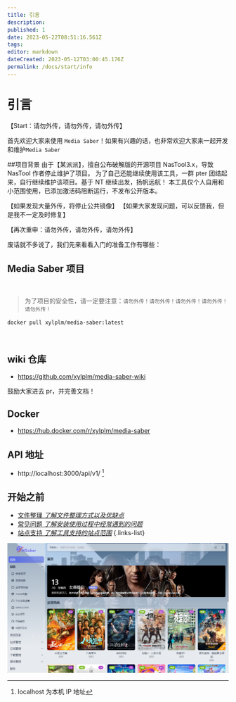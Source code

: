 ```yaml
---
title: 引言
description:
published: 1
date: 2023-05-22T08:51:16.561Z
tags:
editor: markdown
dateCreated: 2023-05-12T03:00:45.176Z
permalink: /docs/start/info
---
```


# 引言

【Start：请勿外传，请勿外传，请勿外传】

首先欢迎大家来使用 `Media Saber`！如果有兴趣的话，也非常欢迎大家来一起开发和维护`Media Saber`

##项目背景
由于【某派派】，擅自公布破解版的开源项目 NasTool3.x，导致 NasTool 作者停止维护了项目。
为了自己还能继续使用该工具，一群 pter 团结起来，自行继续维护该项目。基于 NT 继续出发，扬帆远航！
本工具仅个人自用和小范围使用，已添加激活码阻断运行，不发布公开版本。

【如果发现大量外传，将停止公共镜像】
【如果大家发现问题，可以反馈我，但是我不一定及时修复】

【再次重申：请勿外传，请勿外传，请勿外传】

废话就不多说了，我们先来看看入门的准备工作有哪些：

## Media Saber 项目

</br>

> 为了项目的安全性，请一定要注意：`请勿外传！请勿外传！请勿外传！请勿外传！请勿外传！`

```shell
docker pull xylplm/media-saber:latest
```

</br>

## wiki 仓库

- https://github.com/xylplm/media-saber-wiki

鼓励大家进去 pr，并完善文档！
</br>

## Docker

- https://hub.docker.com/r/xylplm/media-saber
  </br>

## API 地址

- http://localhost:3000/api/v1/ [^1]
  </br>

## 开始之前

- [文件整理 _了解文件整理方式以及优缺点_](/docs/other/glossary#转移方式)
- [常见问题 _了解安装使用过程中经常遇到的问题_](/docs/start/problem)
- [站点支持 _了解工具支持的站点范围_](/docs/other/support_sites)
  {.links-list}

![media_saber_screenshot.png](./images/media_saber_screenshot.png)

[^1]: localhost 为本机 IP 地址
